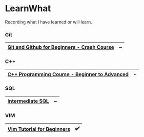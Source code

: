 # LearnWhat
Recording what I have learned or will learn.



### Git

| [Git and Github for Beginners - Crash Course](https://www.youtube.com/watch?v=RGOj5yH7evk) | ~    |
| ------------------------------------------------------------ | ---- |



### C++

| [C++ Programming Course - Beginner to Advanced](https://www.youtube.com/watch?v=8jLOx1hD3_o) | ~    |
| ------------------------------------------------------------ | ---- |



### SQL

| [Intermediate SQL](https://app.datacamp.com/learn/courses/intermediate-sql) | ~    |
| ------------------------------------------------------------ | ---- |



### VIM

| [Vim Tutorial for Beginners](https://www.youtube.com/watch?v=RZ4p-saaQkc) | ✔️    |
| ------------------------------------------------------------ | ---- |

